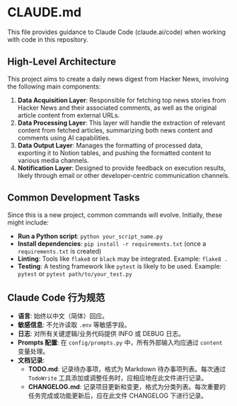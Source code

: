 # CLAUDE.md

This file provides guidance to Claude Code (claude.ai/code) when working with code in this repository.

## High-Level Architecture

This project aims to create a daily news digest from Hacker News, involving the following main components:

1.  **Data Acquisition Layer**: Responsible for fetching top news stories from Hacker News and their associated comments, as well as the original article content from external URLs.
2.  **Data Processing Layer**: This layer will handle the extraction of relevant content from fetched articles, summarizing both news content and comments using AI capabilities.
3.  **Data Output Layer**: Manages the formatting of processed data, exporting it to Notion tables, and pushing the formatted content to various media channels.
4.  **Notification Layer**: Designed to provide feedback on execution results, likely through email or other developer-centric communication channels.

## Common Development Tasks

Since this is a new project, common commands will evolve. Initially, these might include:

- **Run a Python script**: `python your_script_name.py`
- **Install dependencies**: `pip install -r requirements.txt` (once a `requirements.txt` is created)
- **Linting**: Tools like `flake8` or `black` may be integrated. Example: `flake8 .`
- **Testing**: A testing framework like `pytest` is likely to be used. Example: `pytest` or `pytest path/to/your_test.py`

## Claude Code 行为规范

- **语言**: 始终以中文（简体）回应。
- **敏感信息**: 不允许读取 `.env` 等敏感字段。
- **日志**: 对所有关键逻辑/业务代码提供 INFO 或 DEBUG 日志。
- **Prompts 配置**: 在 `config/prompts.py` 中，所有外部输入均应通过 `content` 变量处理。
- **文档记录**:
  - **TODO.md**: 记录待办事项，格式为 Markdown 待办事项列表。每次通过 `TodoWrite` 工具添加或调整任务时，应相应地在此文件进行记录。
  - **CHANGELOG.md**: 记录项目更新和变更，格式为分类列表。每次重要的任务完成或功能更新后，应在此文件 CHANGELOG 下进行记录。
